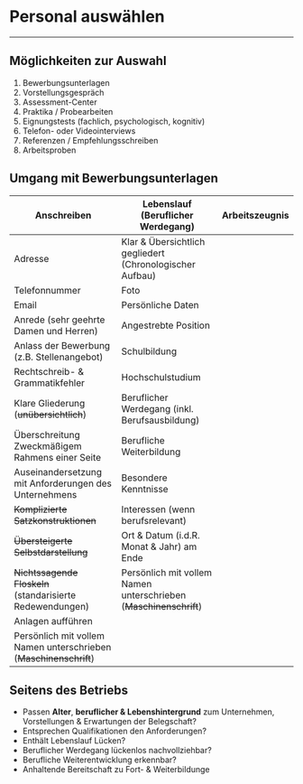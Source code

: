 # Personal auswählen
___
## Möglichkeiten zur Auswahl
1. Bewerbungsunterlagen
2. Vorstellungsgespräch
3. Assessment-Center
4. Praktika / Probearbeiten
5. Eignungstests (fachlich, psychologisch, kognitiv)
6. Telefon- oder Videointerviews
7. Referenzen / Empfehlungsschreiben
8. Arbeitsproben
## Umgang mit Bewerbungsunterlagen

| Anschreiben                                                       | Lebenslauf (Beruflicher Werdegang)                                | Arbeitszeugnis |
| ----------------------------------------------------------------- | ----------------------------------------------------------------- | -------------- |
| Adresse                                                           | Klar & Übersichtlich gegliedert (Chronologischer Aufbau)          |                |
| Telefonnummer                                                     | Foto                                                              |                |
| Email                                                             | Persönliche Daten                                                 |                |
| Anrede (sehr geehrte Damen und Herren)                            | Angestrebte Position                                              |                |
| Anlass der Bewerbung (z.B. Stellenangebot)                        | Schulbildung                                                      |                |
| Rechtschreib- & Grammatikfehler                                   | Hochschulstudium                                                  |                |
| Klare Gliederung (~~unübersichtlich~~)                            | Beruflicher Werdegang (inkl. Berufsausbildung)                    |                |
| Überschreitung Zweckmäßigem Rahmens einer Seite                   | Berufliche Weiterbildung                                          |                |
| Auseinandersetzung mit Anforderungen des Unternehmens             | Besondere Kenntnisse                                              |                |
| ~~Komplizierte Satzkonstruktionen~~                               | Interessen (wenn berufsrelevant)                                  |                |
| ~~Übersteigerte Selbstdarstellung~~                               | Ort & Datum (i.d.R. Monat & Jahr) am Ende                         |                |
| ~~Nichtssagende Floskeln~~ (standarisierte Redewendungen)         | Persönlich mit vollem Namen unterschrieben (~~Maschinenschrift~~) |                |
| Anlagen aufführen                                                 |                                                                   |                |
| Persönlich mit vollem Namen unterschrieben (~~Maschinenschrift~~) |                                                                   |                |
## Seitens des Betriebs
- Passen **Alter**, **beruflicher & Lebenshintergrund** zum Unternehmen, Vorstellungen & Erwartungen der Belegschaft?
- Entsprechen Qualifikationen den Anforderungen?
- Enthält Lebenslauf Lücken?
- Beruflicher Werdegang lückenlos nachvollziehbar?
- Berufliche Weiterentwicklung erkennbar?
- Anhaltende Bereitschaft zu Fort- & Weiterbildunge